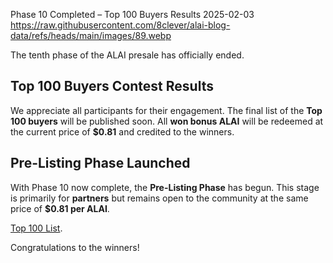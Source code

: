 Phase 10 Completed – Top 100 Buyers Results
2025-02-03
https://raw.githubusercontent.com/8clever/alai-blog-data/refs/heads/main/images/89.webp

The tenth phase of the ALAI presale has officially ended.

## Top 100 Buyers Contest Results  
We appreciate all participants for their engagement. The final list of the **Top 100 buyers** will be published soon. All **won bonus ALAI** will be redeemed at the current price of **$0.81** and credited to the winners.  

## Pre-Listing Phase Launched  
With Phase 10 now complete, the **Pre-Listing Phase** has begun. This stage is primarily for **partners** but remains open to the community at the same price of **$0.81 per ALAI**.  

[Top 100 List](https://docs.google.com/spreadsheets/d/15L4aMMTnJuPJnxXC1SU87htCssZRCvqXbLH6sOSyKb4/edit?gid=0#gid=0).

Congratulations to the winners!
